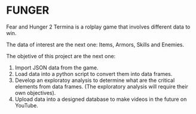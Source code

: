 # FUNGER

Fear and Hunger 2 Termina is a rolplay game that involves different data to win.

The data of interest are the next one: Items, Armors, Skills and Enemies.

The objetive of this project are the next one:
1. Import JSON data from the game.
2. Load data into a python script to convert them into data frames.
3. Develop an exploratoy analysis to determine what are the critical elements from data frames. (The exploratory analysis will require their own objectives).
4. Upload data into a designed database to make videos in the future on YouTube.